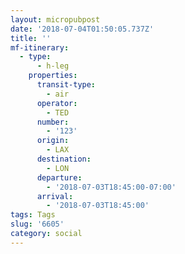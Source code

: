 ```yaml
---
layout: micropubpost
date: '2018-07-04T01:50:05.737Z'
title: ''
mf-itinerary:
  - type:
      - h-leg
    properties:
      transit-type:
        - air
      operator:
        - TED
      number:
        - '123'
      origin:
        - LAX
      destination:
        - LON
      departure:
        - '2018-07-03T18:45:00-07:00'
      arrival:
        - '2018-07-03T18:45:00'
tags: Tags
slug: '6605'
category: social
---
```


